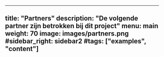 ----
title: "Partners"
description: "De volgende partner zijn betrokken bij dit project"
menu: main
weight: 70
image: images/partners.png
#sidebar_right: sidebar2
#tags: ["examples", "content"]
---
